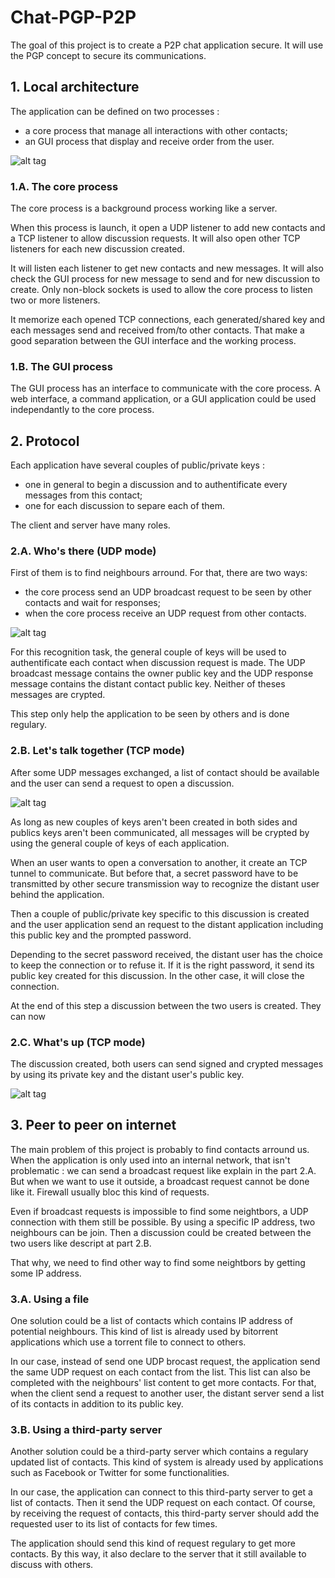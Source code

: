 # Chat-PGP-P2P
The goal of this project is to create a P2P chat application secure.
It will use the PGP concept to secure its communications.

## 1. Local architecture
The application can be defined on two processes :
  - a core process that manage all interactions with other contacts;
  - an GUI process that display and receive order from the user.
  
![alt tag](https://docs.google.com/drawings/d/1QxrPv2GBXfWVg0UZ9v2EOpYFAVSnTN4NwQdItwjrMog/pub?w=1151&h=592)

### 1.A. The core process
The core process is a background process working like a server.

When this process is launch, it open a UDP listener to add new contacts and a TCP listener to allow discussion requests. 
It will also open other TCP listeners for each new discussion created.

It will listen each listener to get new contacts and new messages.
It will also check the GUI process for new message to send and for new discussion to create.
Only non-block sockets is used to allow the core process to listen two or more listeners. 

It memorize each opened TCP connections, each generated/shared key and each messages send and received from/to other contacts.
That make a good separation between the GUI interface and the working process.

### 1.B. The GUI process
The GUI process has an interface to communicate with the core process.
A web interface, a command application, or a GUI application could be used independantly to the core process.

## 2. Protocol
Each application have several couples of public/private keys :
 - one in general to begin a discussion and to authentificate every messages from this contact;
 - one for each discussion to separe each of them.

The client and server have many roles.

### 2.A. Who's there (UDP mode)
First of them is to find neighbours arround.
For that, there are two ways:
 - the core process send an UDP broadcast request to be seen by other contacts and wait for responses;
 - when the core process receive an UDP request from other contacts.
 
![alt tag](https://docs.google.com/drawings/d/1Ztd4E9MDaGBN20A3rO09nqmKqa9q4oCFvaX7XVc6CbI/pub?w=2020&h=597)
 
For this recognition task, the general couple of keys will be used to authentificate each contact when discussion request is made.
The UDP broadcast message contains the owner public key and the UDP response message contains the distant contact public key.
Neither of theses messages are crypted.

This step only help the application to be seen by others and is done regulary.

### 2.B. Let's talk together (TCP mode)
After some UDP messages exchanged, a list of contact should be available and the user can send a request to open a discussion.

![alt tag](https://docs.google.com/drawings/d/18N_1828-j1j96WrsqvAtdIF_4W71BCFZOvxV8uAnnlI/pub?w=1014&h=959)

As long as new couples of keys aren't been created in both sides and publics keys aren't been communicated, all messages will be crypted by using the general couple of keys of each application.

When an user wants to open a conversation to another, it create an TCP tunnel to communicate. 
But before that, a secret password have to be transmitted by other secure transmission way to recognize the distant user behind the application.

Then a couple of public/private key specific to this discussion is created and the user application send an request to the distant application including this public key and the prompted password.

Depending to the secret password received, the distant user has the choice to keep the connection or to refuse it.
If it is the right password, it send its public key created for this discussion. In the other case, it will close the connection.

At the end of this step a discussion between the two users is created. They can now 

### 2.C. What's up (TCP mode)
The discussion created, both users can send signed and crypted messages by using its private key and the distant user's public key.

![alt tag](https://docs.google.com/drawings/d/13NqTWwHt7ozKSw3iij0Wb2Qfr89rIuoA4ILcz4T9pOY/pub?w=1009&h=486)

## 3. Peer to peer on internet
The main problem of this project is probably to find contacts arround us.
When the application is only used into an internal network, that isn't problematic : we can send a broadcast request like explain in the part 2.A.
But when we want to use it outside, a broadcast request cannot be done like it. Firewall usually bloc this kind of requests.

Even if broadcast requests is impossible to find some neightbors, a UDP connection with them still be possible.
By using a specific IP address, two neighbours can be join.
Then a discussion could be created between the two users like descript at part 2.B.

That why, we need to find other way to find some neightbors by getting some IP address.

### 3.A. Using a file
One solution could be a list of contacts which contains IP address of potential neighbours.
This kind of list is already used by bitorrent applications which use a torrent file to connect to others.

In our case, instead of send one UDP brocast request, the application send the same UDP request on each contact from the list.
This list can also be completed with the neighbours' list content to get more contacts. For that, when the client send a request to another user, the distant server send a list of its contacts in addition to its public key.

### 3.B. Using a third-party server
Another solution could be a third-party server which contains a regulary updated list of contacts.
This kind of system is already used by applications such as Facebook or Twitter for some functionalities.

In our case, the application can connect to this third-party server to get a list of contacts.
Then it send the UDP request on each contact.
Of course, by receiving the request of contacts, this third-party server should add the requested user to its list of contacts for few times.

The application should send this kind of request regulary to get more contacts. By this way, it also declare to the server that it still available to discuss with others.
